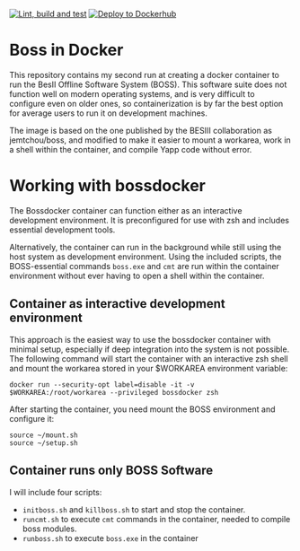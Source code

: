 [![Lint, build and test](https://github.com/j-reher/bossdocker/actions/workflows/test-image.yml/badge.svg?branch=main)](https://github.com/j-reher/bossdocker/actions/workflows/test-image.yml) [![Deploy to Dockerhub](https://github.com/j-reher/bossdocker/actions/workflows/deploy-image.yml/badge.svg?branch=main)](https://github.com/j-reher/bossdocker/actions/workflows/deploy-image.yml)
# Boss in Docker

This repository contains my second run at creating a docker container to run the BesII Offline Software System (BOSS).
This software suite does not function well on modern operating systems, and is very difficult to configure even on older ones, so containerization is by far the best option for average users to run it on development machines.

The image is based on the one published by the BESIII collaboration as jemtchou/boss, and modified to make it easier to mount a workarea, work in a shell within the container, and compile Yapp code without error.

# Working with bossdocker
The Bossdocker container can function either as an interactive development environment. It is preconfigured for use with zsh and includes essential development tools.

Alternatively, the container can run in the background while still using the host system as development environment. Using the included scripts, the BOSS-essential commands `boss.exe` and `cmt` are run within the container environment without ever having to open a shell within the container.

## Container as interactive development environment
This approach is the easiest way to use the bossdocker container with minimal setup, especially if deep integration into the system is not possible.
The following command will start the container with an interactive zsh shell and mount the workarea stored in your $WORKAREA environment variable:
```
docker run --security-opt label=disable -it -v $WORKAREA:/root/workarea --privileged bossdocker zsh
```
After starting the container, you need mount the BOSS environment and configure it:
```
source ~/mount.sh
source ~/setup.sh
```

## Container runs only BOSS Software
I will include four scripts:
- `initboss.sh` and `killboss.sh` to start and stop the container.
- `runcmt.sh` to execute `cmt` commands in the container, needed to compile boss modules.
- `runboss.sh` to execute `boss.exe` in the container
